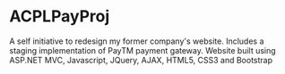 # ACPLPayProj
A self initiative to redesign my former company's website. Includes a staging implementation of PayTM payment gateway. Website built using ASP.NET MVC, Javascript, JQuery, AJAX, HTML5, CSS3 and Bootstrap
